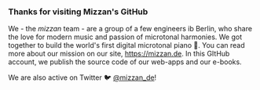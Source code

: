 ### Thanks for visiting Mizzan's GitHub

We - the _mizzan_ team - are a group of a few engineers ib Berlin, who share the love for modern music and passion of microtonal harmonies. 
We got together to build the world's first digital microtonal piano 🎹. You can read more about our mission on our site, <https://mizzan.de>. 
In this GItHub account, we publish the source code of our web-apps and our e-books. 

We are also active on Twitter 🐦 [@mizzan_de](https://twitter.com/mizzan_de)! 
